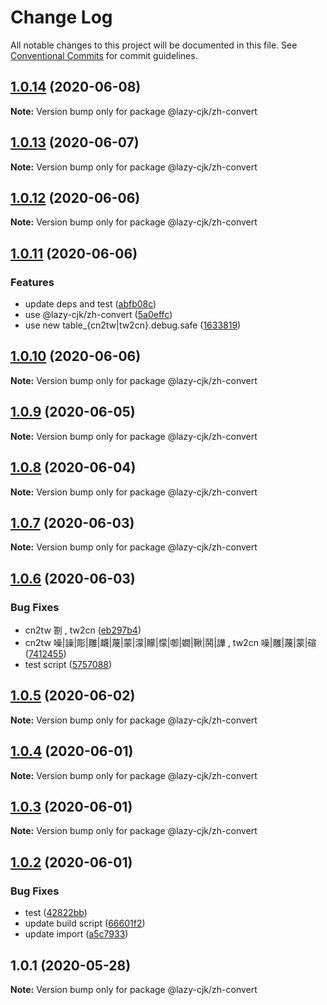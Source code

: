 # Change Log

All notable changes to this project will be documented in this file.
See [Conventional Commits](https://conventionalcommits.org) for commit guidelines.

## [1.0.14](https://github.com/bluelovers/ws-regexp/compare/@lazy-cjk/zh-convert@1.0.13...@lazy-cjk/zh-convert@1.0.14) (2020-06-08)

**Note:** Version bump only for package @lazy-cjk/zh-convert





## [1.0.13](https://github.com/bluelovers/ws-regexp/compare/@lazy-cjk/zh-convert@1.0.12...@lazy-cjk/zh-convert@1.0.13) (2020-06-07)

**Note:** Version bump only for package @lazy-cjk/zh-convert





## [1.0.12](https://github.com/bluelovers/ws-regexp/compare/@lazy-cjk/zh-convert@1.0.11...@lazy-cjk/zh-convert@1.0.12) (2020-06-06)

**Note:** Version bump only for package @lazy-cjk/zh-convert





## [1.0.11](https://github.com/bluelovers/ws-regexp/compare/@lazy-cjk/zh-convert@1.0.10...@lazy-cjk/zh-convert@1.0.11) (2020-06-06)


### Features

* update deps and test ([abfb08c](https://github.com/bluelovers/ws-regexp/commit/abfb08cd4b65db500a7068e5de5424c3f7c964d1))
* use @lazy-cjk/zh-convert ([5a0effc](https://github.com/bluelovers/ws-regexp/commit/5a0effc34a7f2a84d0f2c49e40b75cf391ebebf9))
* use new table_{cn2tw|tw2cn}.debug.safe ([1633819](https://github.com/bluelovers/ws-regexp/commit/16338199058152cffbfea628e4f969b2ea7b400a))





## [1.0.10](https://github.com/bluelovers/ws-regexp/compare/@lazy-cjk/zh-convert@1.0.9...@lazy-cjk/zh-convert@1.0.10) (2020-06-06)

**Note:** Version bump only for package @lazy-cjk/zh-convert





## [1.0.9](https://github.com/bluelovers/ws-regexp/compare/@lazy-cjk/zh-convert@1.0.8...@lazy-cjk/zh-convert@1.0.9) (2020-06-05)

**Note:** Version bump only for package @lazy-cjk/zh-convert





## [1.0.8](https://github.com/bluelovers/ws-regexp/compare/@lazy-cjk/zh-convert@1.0.7...@lazy-cjk/zh-convert@1.0.8) (2020-06-04)

**Note:** Version bump only for package @lazy-cjk/zh-convert





## [1.0.7](https://github.com/bluelovers/ws-regexp/compare/@lazy-cjk/zh-convert@1.0.6...@lazy-cjk/zh-convert@1.0.7) (2020-06-03)

**Note:** Version bump only for package @lazy-cjk/zh-convert





## [1.0.6](https://github.com/bluelovers/ws-regexp/compare/@lazy-cjk/zh-convert@1.0.5...@lazy-cjk/zh-convert@1.0.6) (2020-06-03)


### Bug Fixes

* cn2tw 劄 , tw2cn ([eb297b4](https://github.com/bluelovers/ws-regexp/commit/eb297b482c7e4890ac735061a348c3381c55636e))
* cn2tw 噪|譟|彫|雕|衊|蔑|蒙|濛|矇|懞|啣|嫺|鞦|鬨|譁 , tw2cn 噪|雕|蔑|蒙|碹 ([7412455](https://github.com/bluelovers/ws-regexp/commit/74124552e812c48cf797520f76d21720c5c400e5))
* test script ([5757088](https://github.com/bluelovers/ws-regexp/commit/5757088c39c2fac8e63562b1e63ca93f5a925565))





## [1.0.5](https://github.com/bluelovers/ws-regexp/compare/@lazy-cjk/zh-convert@1.0.4...@lazy-cjk/zh-convert@1.0.5) (2020-06-02)

**Note:** Version bump only for package @lazy-cjk/zh-convert





## [1.0.4](https://github.com/bluelovers/ws-regexp/compare/@lazy-cjk/zh-convert@1.0.3...@lazy-cjk/zh-convert@1.0.4) (2020-06-01)

**Note:** Version bump only for package @lazy-cjk/zh-convert





## [1.0.3](https://github.com/bluelovers/ws-regexp/compare/@lazy-cjk/zh-convert@1.0.2...@lazy-cjk/zh-convert@1.0.3) (2020-06-01)

**Note:** Version bump only for package @lazy-cjk/zh-convert





## [1.0.2](https://github.com/bluelovers/ws-regexp/compare/@lazy-cjk/zh-convert@1.0.1...@lazy-cjk/zh-convert@1.0.2) (2020-06-01)


### Bug Fixes

* test ([42822bb](https://github.com/bluelovers/ws-regexp/commit/42822bb5f6f6152c013b4309d579c153ad1dec12))
* update build script ([66601f2](https://github.com/bluelovers/ws-regexp/commit/66601f232b791450182086dd2da8f731144b0661))
* update import ([a5c7933](https://github.com/bluelovers/ws-regexp/commit/a5c793384d3ea224c1ddd9336276577092e10933))





## 1.0.1 (2020-05-28)

**Note:** Version bump only for package @lazy-cjk/zh-convert
